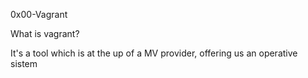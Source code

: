 0x00-Vagrant

What is vagrant?

It's a tool which is at the up of a MV provider, offering us an operative sistem
